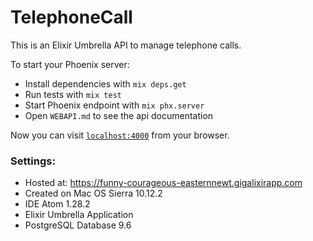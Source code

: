 # TelephoneCall
This is an Elixir Umbrella API to manage telephone calls.

To start your Phoenix server:

  * Install dependencies with `mix deps.get`
  * Run tests with `mix test`
  * Start Phoenix endpoint with `mix phx.server`
  * Open `WEBAPI.md` to see the api documentation

  Now you can visit [`localhost:4000`](http://localhost:4000) from your browser.

  ### Settings:

  - Hosted at: https://funny-courageous-easternnewt.gigalixirapp.com
  - Created on Mac OS Sierra 10.12.2
  - IDE Atom 1.28.2
  - Elixir Umbrella Application
  - PostgreSQL Database 9.6

